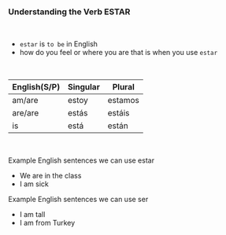 ### Understanding the Verb ESTAR

</br>

* `estar` is  `to be` in English 
* how do you feel or where you are that is when you use `estar`
  
</br>

English(S/P) | Singular  | Plural
------------ |---------- | -------------
am/are       | estoy     | estamos
are/are      | estás     | estáis 
is           | está      | están

</br>

Example English sentences we can use estar

* We are in the class
* I am sick


Example English sentences we can use ser

* I am tall
* I am from Turkey